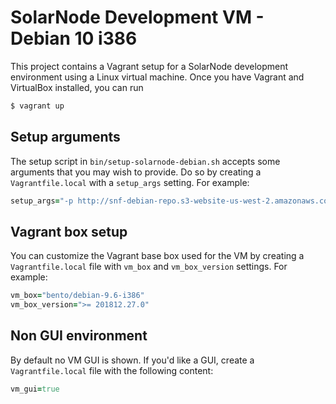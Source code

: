 # SolarNode Development VM - Debian 10 i386

This project contains a Vagrant setup for a SolarNode development environment using a Linux virtual
machine. Once you have Vagrant and VirtualBox installed, you can run

```sh
$ vagrant up
```

## Setup arguments

The setup script in `bin/setup-solarnode-debian.sh` accepts some arguments that you may wish to
provide. Do so by creating a `Vagrantfile.local` with a `setup_args` setting. For example:

```ruby
setup_args="-p http://snf-debian-repo.s3-website-us-west-2.amazonaws.com"
```

## Vagrant box setup

You can customize the Vagrant base box used for the VM by creating a `Vagrantfile.local` file with
`vm_box` and `vm_box_version` settings. For example:

```ruby
vm_box="bento/debian-9.6-i386"
vm_box_version=">= 201812.27.0"
```

## Non GUI environment

By default no VM GUI is shown. If you'd like a GUI, create a `Vagrantfile.local` file with the
following content:

```ruby
vm_gui=true
```
